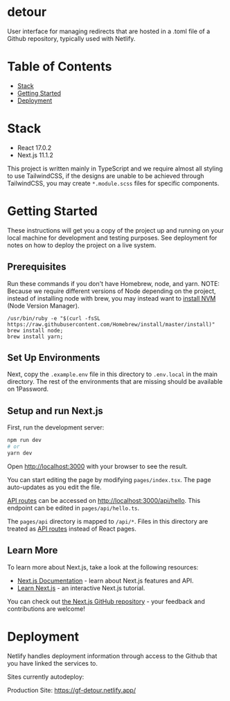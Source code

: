 # detour

User interface for managing redirects that are hosted in a .toml file of a Github repository, typically used with Netlify.

# Table of Contents

- [Stack](#stack)
- [Getting Started](#getting-started)
- [Deployment](#deployment)

# Stack <a name="stack"></a>

- React 17.0.2
- Next.js 11.1.2

This project is written mainly in TypeScript and we require almost all styling to use TailwindCSS, if the designs are unable to be achieved through TailwindCSS, you may create `*.module.scss` files for specific components.

# Getting Started<a name="getting-started"></a>

These instructions will get you a copy of the project up and running on your local machine for development and testing purposes. See deployment for notes on how to deploy the project on a live system.

## **Prerequisites**

Run these commands if you don't have Homebrew, node, and yarn.
NOTE: Because we require different versions of Node depending on the project, instead of installing node with brew, you may instead want to [install NVM](https://tecadmin.net/install-nvm-macos-with-homebrew/) (Node Version Manager).

```
/usr/bin/ruby -e "$(curl -fsSL https://raw.githubusercontent.com/Homebrew/install/master/install)"
brew install node;
brew install yarn;
```

## **Set Up Environments**

Next, copy the `.example.env` file in this directory to `.env.local` in the main directory. The rest of the environments that are missing should be available on 1Password.


## Setup and run Next.js

First, run the development server:

```bash
npm run dev
# or
yarn dev
```

Open [http://localhost:3000](http://localhost:3000) with your browser to see the result.

You can start editing the page by modifying `pages/index.tsx`. The page auto-updates as you edit the file.

[API routes](https://nextjs.org/docs/api-routes/introduction) can be accessed on [http://localhost:3000/api/hello](http://localhost:3000/api/hello). This endpoint can be edited in `pages/api/hello.ts`.

The `pages/api` directory is mapped to `/api/*`. Files in this directory are treated as [API routes](https://nextjs.org/docs/api-routes/introduction) instead of React pages.

## Learn More

To learn more about Next.js, take a look at the following resources:

- [Next.js Documentation](https://nextjs.org/docs) - learn about Next.js features and API.
- [Learn Next.js](https://nextjs.org/learn) - an interactive Next.js tutorial.

You can check out [the Next.js GitHub repository](https://github.com/vercel/next.js/) - your feedback and contributions are welcome!

# Deployment <a name="deployment"></a>

Netlify handles deployment information through access to the Github that you have linked the services to.

Sites currently autodeploy:

Production Site: https://gf-detour.netlify.app/
